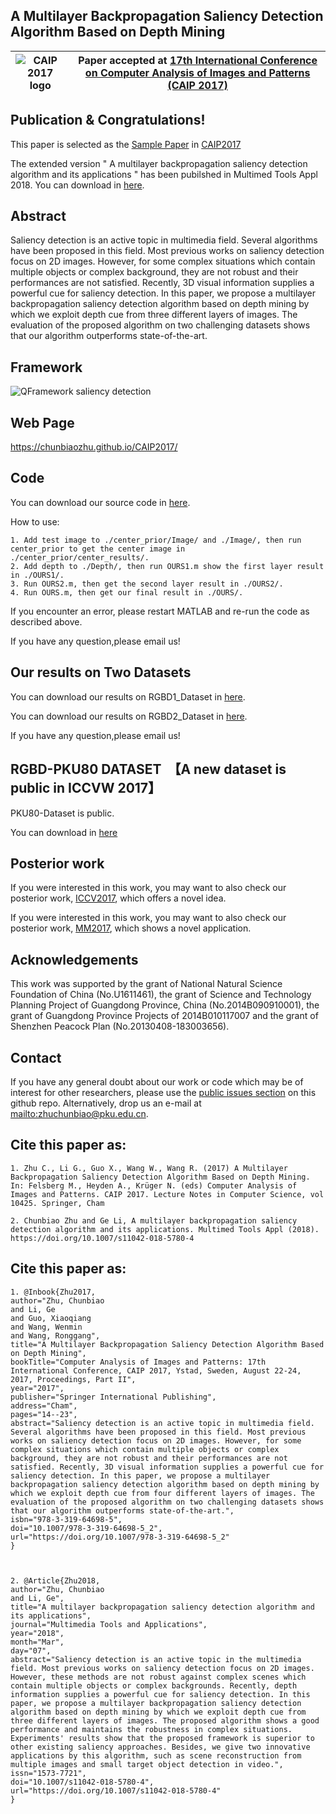 ## A Multilayer Backpropagation Saliency Detection Algorithm Based on Depth Mining




|  ![CAIP 2017 logo][logo-caip] | Paper accepted at [ 17th International Conference on Computer Analysis of Images and Patterns (CAIP 2017)](https://www.cvl.isy.liu.se/CAIP2017.html)   |
|:-:|---|

[logo-caip]: https://github.com/ChunbiaoZhu/CAIP2017/blob/master/images/ystad.png "CAIP 2017 logo"


## Publication & Congratulations! 

This paper is selected as the [Sample Paper](http://www.springer.com/cda/content/document/cda_downloaddocument/9783319646978-c2.pdf?SGWID=0-0-45-1612625-p181071051) in [CAIP2017](https://www.springer.com/cn/book/9783319646978#otherversion=9783319646985)

The extended version " A multilayer backpropagation saliency detection algorithm and its applications " has been pubilshed in Multimed Tools Appl 2018. You can download in [here](https://link.springer.com/article/10.1007%2Fs11042-018-5780-4).


## Abstract
	
Saliency detection is an active topic in multimedia field. Several algorithms have been proposed in this field. Most previous works on saliency detection focus on 2D images. However, for some complex situations which contain multiple objects or complex background, they are not robust and their performances are not satisfied. Recently, 3D visual information supplies a powerful cue for saliency detection. In this paper, we propose a multilayer backpropagation saliency detection algorithm based on depth mining by which we exploit depth cue from three different layers of images. The evaluation of the proposed algorithm on two challenging datasets shows that our algorithm outperforms state-of-the-art.

## Framework
![QFramework saliency detection](https://github.com/ChunbiaoZhu/CAIP2017/blob/master/images/frame.png)




## Web Page
https://chunbiaozhu.github.io/CAIP2017/

## Code 

You can download our source code in [here](https://github.com/ChunbiaoZhu/CAIP2017/blob/master/CAIP_MB_CODE.zip).

How to use:

	1. Add test image to ./center_prior/Image/ and ./Image/, then run center_prior to get the center image in ./center_prior/center_results/.
	2. Add depth to ./Depth/, then run OURS1.m show the first layer result in ./OURS1/.
	3. Run OURS2.m, then get the second layer result in ./OURS2/.
	4. Run OURS.m, then get our final result in ./OURS/.

If you encounter an error, please restart MATLAB and re-run the code as described above.

If you have any question,please email us!

## Our results on Two Datasets
You can download our results on RGBD1_Dataset in [here](https://github.com/ChunbiaoZhu/CAIP2017/blob/master/CAIPRGBD2.zip).

You can download our results on RGBD2_Dataset in [here](https://github.com/ChunbiaoZhu/CAIP2017/blob/master/CAIPRGBD1.zip).

If you have any question,please email us!


## RGBD-PKU80 DATASET  【A new dataset is public in ICCVW 2017】

PKU80-Dataset is public.

You can download in [here](https://github.com/ChunbiaoZhu/TPPF/)


## Posterior work

If you were interested in this work, you may want to also check our posterior work, [ICCV2017](https://chunbiaozhu.github.io/ACVR2017/), which offers a novel idea.

If you were interested in this work, you may want to also check our posterior work, [MM2017](https://chunbiaozhu.github.io/MM2017/), which shows a novel application.

## Acknowledgements

This work was supported by the grant of National Natural Science Foundation of
China (No.U1611461), the grant of Science and Technology Planning Project of Guangdong
Province, China (No.2014B090910001), the grant of Guangdong Province Projects of
2014B010117007 and the grant of Shenzhen Peacock Plan (No.20130408-183003656).


## Contact

If you have any general doubt about our work or code which may be of interest for other researchers, please use the [public issues section](https://github.com/ChunbiaoZhu/CAIP2017/issues) on this github repo. Alternatively, drop us an e-mail at <mailto:zhuchunbiao@pku.edu.cn>.

## Cite this paper as:
	1. Zhu C., Li G., Guo X., Wang W., Wang R. (2017) A Multilayer Backpropagation Saliency Detection Algorithm Based on Depth Mining. In: Felsberg M., Heyden A., Krüger N. (eds) Computer Analysis of Images and Patterns. CAIP 2017. Lecture Notes in Computer Science, vol 10425. Springer, Cham
	
	2. Chunbiao Zhu and Ge Li, A multilayer backpropagation saliency detection algorithm and its applications. Multimed Tools Appl (2018). https://doi.org/10.1007/s11042-018-5780-4

## Cite this paper as:
	1. @Inbook{Zhu2017,
	author="Zhu, Chunbiao
	and Li, Ge
	and Guo, Xiaoqiang
	and Wang, Wenmin
	and Wang, Ronggang",
	title="A Multilayer Backpropagation Saliency Detection Algorithm Based on Depth Mining",
	bookTitle="Computer Analysis of Images and Patterns: 17th International Conference, CAIP 2017, Ystad, Sweden, August 22-24, 		2017, Proceedings, Part II",
	year="2017",
	publisher="Springer International Publishing",
	address="Cham",
	pages="14--23",
	abstract="Saliency detection is an active topic in multimedia field. Several algorithms have been proposed in this field. Most previous works on saliency detection focus on 2D images. However, for some complex situations which contain multiple objects or complex background, they are not robust and their performances are not satisfied. Recently, 3D visual information supplies a powerful cue for saliency detection. In this paper, we propose a multilayer backpropagation saliency detection algorithm based on depth mining by which we exploit depth cue from four different layers of images. The evaluation of the proposed algorithm on two challenging datasets shows that our algorithm outperforms state-of-the-art.",
	isbn="978-3-319-64698-5",
	doi="10.1007/978-3-319-64698-5_2",
	url="https://doi.org/10.1007/978-3-319-64698-5_2"
	}



	2. @Article{Zhu2018,
	author="Zhu, Chunbiao
	and Li, Ge",
	title="A multilayer backpropagation saliency detection algorithm and its applications",
	journal="Multimedia Tools and Applications",
	year="2018",
	month="Mar",
	day="07",
	abstract="Saliency detection is an active topic in the multimedia field. Most previous works on saliency detection focus on 2D images. However, these methods are not robust against complex scenes which contain multiple objects or complex backgrounds. Recently, depth information supplies a powerful cue for saliency detection. In this paper, we propose a multilayer backpropagation saliency detection algorithm based on depth mining by which we exploit depth cue from three different layers of images. The proposed algorithm shows a good performance and maintains the robustness in complex situations. Experiments' results show that the proposed framework is superior to other existing saliency approaches. Besides, we give two innovative applications by this algorithm, such as scene reconstruction from multiple images and small target object detection in video.",
	issn="1573-7721",
	doi="10.1007/s11042-018-5780-4",
	url="https://doi.org/10.1007/s11042-018-5780-4"
	}









